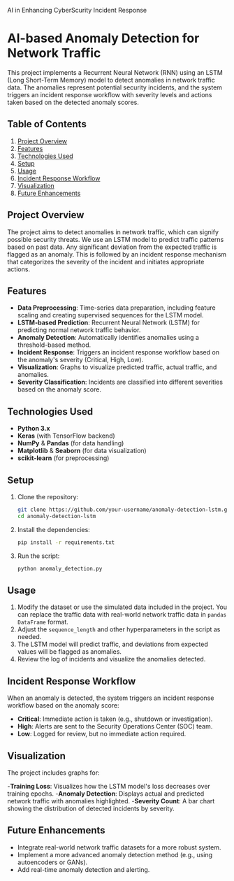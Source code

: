 AI in Enhancing CyberScurity Incident Response
# AI-based Anomaly Detection for Network Traffic

This project implements a Recurrent Neural Network (RNN) using an LSTM (Long Short-Term Memory) model to detect anomalies in network traffic data. The anomalies represent potential security incidents, and the system triggers an incident response workflow with severity levels and actions taken based on the detected anomaly scores.

## Table of Contents
1. [Project Overview](#project-overview)
2. [Features](#features)
3. [Technologies Used](#technologies-used)
4. [Setup](#setup)
5. [Usage](#usage)
6. [Incident Response Workflow](#incident-response-workflow)
7. [Visualization](#visualization)
8. [Future Enhancements](#future-enhancements)

## Project Overview
The project aims to detect anomalies in network traffic, which can signify possible security threats. We use an LSTM model to predict traffic patterns based on past data. Any significant deviation from the expected traffic is flagged as an anomaly. This is followed by an incident response mechanism that categorizes the severity of the incident and initiates appropriate actions.

## Features
- **Data Preprocessing**: Time-series data preparation, including feature scaling and creating supervised sequences for the LSTM model.
- **LSTM-based Prediction**: Recurrent Neural Network (LSTM) for predicting normal network traffic behavior.
- **Anomaly Detection**: Automatically identifies anomalies using a threshold-based method.
- **Incident Response**: Triggers an incident response workflow based on the anomaly's severity (Critical, High, Low).
- **Visualization**: Graphs to visualize predicted traffic, actual traffic, and anomalies.
- **Severity Classification**: Incidents are classified into different severities based on the anomaly score.

## Technologies Used
- **Python 3.x**
- **Keras** (with TensorFlow backend)
- **NumPy** & **Pandas** (for data handling)
- **Matplotlib** & **Seaborn** (for data visualization)
- **scikit-learn** (for preprocessing)

## Setup
1. Clone the repository:
    ```bash
    git clone https://github.com/your-username/anomaly-detection-lstm.git
    cd anomaly-detection-lstm
    ```

2. Install the dependencies:
    ```bash
    pip install -r requirements.txt
    ```

3. Run the script:
    ```bash
    python anomaly_detection.py
    ```

## Usage
1. Modify the dataset or use the simulated data included in the project. You can replace the traffic data with real-world network traffic data in `pandas DataFrame` format.
2. Adjust the `sequence_length` and other hyperparameters in the script as needed.
3. The LSTM model will predict traffic, and deviations from expected values will be flagged as anomalies.
4. Review the log of incidents and visualize the anomalies detected.

## Incident Response Workflow
When an anomaly is detected, the system triggers an incident response workflow based on the anomaly score:

- **Critical**: Immediate action is taken (e.g., shutdown or investigation).
- **High**: Alerts are sent to the Security Operations Center (SOC) team.
- **Low**: Logged for review, but no immediate action required.

## Visualization
The project includes graphs for:

-**Training Loss**: Visualizes how the LSTM model's loss decreases over training epochs.
-**Anomaly Detection**: Displays actual and predicted network traffic with anomalies highlighted.
-**Severity Count**: A bar chart showing the distribution of detected incidents by severity.

## Future Enhancements
- Integrate real-world network traffic datasets for a more robust system.
- Implement a more advanced anomaly detection method (e.g., using autoencoders or GANs).
- Add real-time anomaly detection and alerting.

